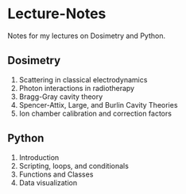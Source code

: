 # Lecture-Notes

Notes for my lectures on Dosimetry and Python.

## Dosimetry
1. Scattering in classical electrodynamics
2. Photon interactions in radiotherapy
3. Bragg-Gray cavity theory
4. Spencer-Attix, Large, and Burlin Cavity Theories
5. Ion chamber calibration and correction factors

## Python
1. Introduction
2. Scripting, loops, and conditionals
3. Functions and Classes
4. Data visualization
